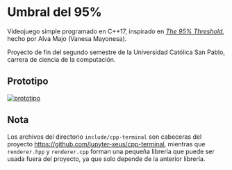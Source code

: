# Umbral del 95%

Videojuego simple programado en C++17, inspirado en [*The 95% Threshold*](https://vanesamayonesa.itch.io/the-95-threshold), hecho por Alva Majo (Vanesa Mayonesa).

Proyecto de fin del segundo semestre de la Universidad Católica San Pablo, carrera de ciencia de la computación.

## Prototipo

[![prototipo](https://asciinema.org/a/zemqnk0hZr2l8aqNyblpfneDe.svg)](https://asciinema.org/a/zemqnk0hZr2l8aqNyblpfneDe)

## Nota

Los archivos del directorio `include/cpp-terminal` son cabeceras del proyecto <https://github.com/jupyter-xeus/cpp-terminal>, mientras que `renderer.hpp` y `renderer.cpp` forman una pequeña librería que puede ser usada fuera del proyecto, ya que solo depende de la anterior librería.
